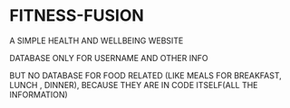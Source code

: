 # FITNESS-FUSION
A SIMPLE HEALTH AND WELLBEING WEBSITE 




DATABASE ONLY FOR USERNAME AND OTHER INFO 

BUT NO DATABASE FOR FOOD RELATED (LIKE MEALS FOR BREAKFAST, LUNCH , DINNER), BECAUSE THEY ARE IN CODE ITSELF(ALL THE INFORMATION)

